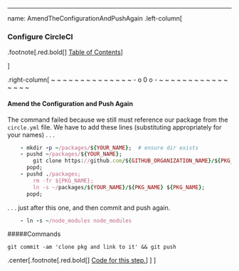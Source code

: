 ---
name: AmendTheConfigurationAndPushAgain
.left-column[
  ### Configure CircleCI 
.footnote[.red.bold[] [Table of Contents](./)] 
<!-- H -->]
.right-column[
~ ~ ~ ~ ~ ~ ~ ~ ~ ~ ~ ~ ~ ~ - o 0 o - ~ ~ ~ ~ ~ ~ ~ ~ ~ ~ ~ ~ ~ ~ ~ ~

#### Amend the Configuration and Push Again

The command failed because we still must reference our package from the ```circle.yml``` file.  We have to add these lines (substituting appropriately for your names) . . .
```ruby
    - mkdir -p ~/packages/${YOUR_NAME};  # ensure dir exists
    - pushd ~/packages/${YOUR_NAME};
        git clone https://github.com/${GITHUB_ORGANIZATION_NAME}/${PKG_NAME};
      popd;
    - pushd ./packages;
        rm -fr ${PKG_NAME};
        ln -s ~/packages/${YOUR_NAME}/${PKG_NAME} ${PKG_NAME};
      popd;
```
. . . just after this one, and then commit and push again.
```ruby
    - ln -s ~/node_modules node_modules
```
#####Commands
```terminal
git commit -am 'clone pkg and link to it' && git push
```


<!-- Code for this begins at line #48 -->
<!-- B -->
.center[.footnote[.red.bold[] <a href="https://github.com/martinhbramwell/Meteor-CI-Tutorial/blob/master/Part06_CloudContinuousIntegration.sh#L48" target="_blank">Code for this step.</a>] ]
]
